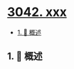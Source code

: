 # [3042. xxx](https://github.com/Tdahuyou/TNotes.leetcode/tree/main/notes/3042.%20xxx)

<!-- region:toc -->

- [1. 📝 概述](#1--概述)

<!-- endregion:toc -->

## 1. 📝 概述
